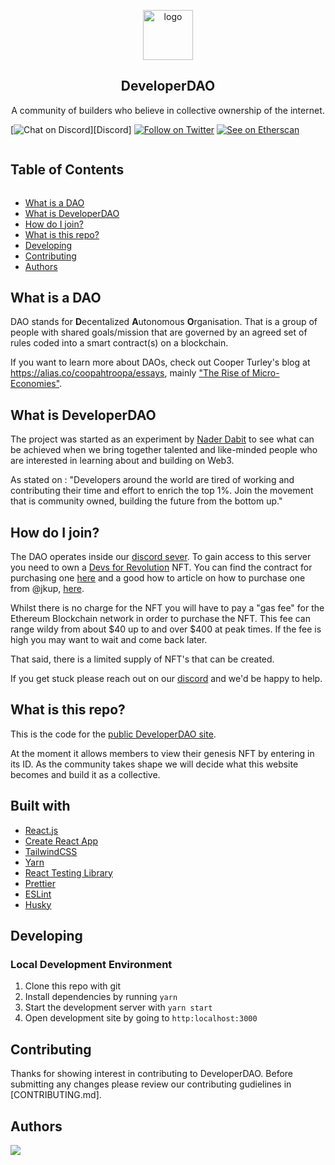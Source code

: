 
<!-- LOGO -->

<p align="center">
    <a href="https://developerdao.com">
    <img src="/src/images/ddao_logo.jpeg" alt="logo" width="80" height="80"/>
    </a>
    <h2 align="center">DeveloperDAO</h2>
    <p align="center">
    A community of builders who believe in collective ownership of the internet.
    </p>
</p>

[![Chat on Discord](https://img.shields.io/badge/chat-Discord-7289DA?logo=discord)][Discord] [![Follow on Twitter](https://img.shields.io/badge/social-Twitter-1DA1F2?logo=twitter)](https://twitter.com/developer_dao) [![See on Etherscan](https://img.shields.io/badge/MintNFT-Ethereum-3C3C3D?logo=ethereum)](https://etherscan.io/token/0x25ed58c027921e14d86380ea2646e3a1b5c55a8b#writeContract)

<!-- Table of Contents -->

<summary><h2 style="display: inline-block">Table of Contents</h2></summary>
<ul>
    <li><a href="#what-is-a-dao">What is a DAO</a></li>
    <li><a href="#what-is-developerDAO">What is  DeveloperDAO</a></li>
    <li><a href="#how-do-i-join">How do I join?</a></li>
    <li><a href="#what-is-this-repo">What is this repo?</a></li>
    <li><a href="#developing">Developing</a></li>
    <li><a href="#contributing">Contributing</a></li>
    <li><a href="#authors">Authors</a></li>
</ul>


## What is a DAO

DAO stands for **D**ecentalized **A**utonomous **O**rganisation. That is a group of people with shared goals/mission that are governed by an agreed set of rules coded into a smart contract(s) on a blockchain.

If you want to learn more about DAOs, check out Cooper Turley's blog at https://alias.co/coopahtroopa/essays, mainly ["The Rise of Micro-Economies"](https://coopahtroopa.mirror.xyz/gWY6Kfebs9wHdfoZZswfiLTBVzfKiyFaIwNf2q8JpgI).

## What is DeveloperDAO

The project was started as an experiment by [Nader Dabit](https://twitter.com/dabit3) to see what can be achieved when we bring together talented and like-minded people who are interested in learning about and building on Web3.

As stated on : "Developers around the world are tired of working and contributing their time and effort to enrich the top 1%. Join the movement that is community owned, building the future from the bottom up."

## How do I join?

The DAO operates inside our [discord sever](https://twitter.com/dabit3). To gain access to this server you need to own a [Devs for Revolution](https://opensea.io/collection/devs-for-revolution) NFT. You can find the contract for purchasing one [here](https://etherscan.io/token/0x25ed58c027921e14d86380ea2646e3a1b5c55a8b) and a good how to article on how to purchase one from @jkup, [here](https://jonkuperman.com/how-to-join-developer-dao/ ). 

Whilst there is no charge for the NFT you will have to pay a "gas fee" for the Ethereum Blockchain network in order to purchase the NFT. This fee can range wildy from about $40 up to and over $400 at peak times. If the fee is high you may want to wait and come back later. 

That said, there is a limited supply of NFT's that can be created.

If you get stuck please reach out on our [discord](https://discord.gg/ZHZup79J) and we'd be happy to help.

## What is this repo?

This is the code for the [public DeveloperDAO site](https://developerdao.com/).

At the moment it allows members to view their genesis NFT by entering in its ID. As the community takes shape we will decide what this website becomes and build it as a collective.

## Built with

- [React.js](https://reactjs.org/)
- [Create React App](https://reactjs.org/docs/create-a-new-react-app.html)
- [TailwindCSS](https://tailwindcss.com/)
- [Yarn](https://yarnpkg.com/)
- [React Testing Library](https://testing-library.com/docs/react-testing-library/intro/)
- [Prettier](https://prettier.io/)
- [ESLint](https://eslint.org/)
- [Husky](https://typicode.github.io/husky/#/)

## Developing

### Local Development Environment

1. Clone this repo with git
2. Install dependencies by running `yarn`
3. Start the development server with `yarn start`
4. Open development site by going to `http:localhost:3000`

## Contributing

Thanks for showing interest in contributing to DeveloperDAO. Before submitting any changes please review our contributing gudielines in [CONTRIBUTING.md].

## Authors

<a href="https://github.com/developer-dao/developer-dao/graphs/contributors">
  <img src="https://contrib.rocks/image?repo=developer-dao/developer-dao" />
</a>


